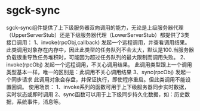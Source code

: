 # sgck-sync
sgck-sync组件提供了上下级服务器双向调用的能力，无论是上级服务器代理（UpperServerStub）还是下级服务器代理（LowerServerStub）都提供了3类接口调用： 1、invoke(rpcObj,callback) 发起一个远程调用，并查看调用结果。         此类调用对象存在内存中，因此此类型的任务队列不会太大，默认是100.当服务器负载很重导致任务堆积时，可能因为超过任务队列的最大限制而调用失败。 2、invoke(rpcObj) 发起一个远程调用，不关心调用结果。        此调用类型跟上一个调用类型基本一样，唯一的区别是：此调用不关心调用结果 3、sync(rpcObj) 发起一个同步请求       此调用对象会存盘，并保证执行，即使程序重启。但此类调用不能设置回调。               使用场景： 1、invoke系列的函数可用于上下级服务器同步实时数据，实时状态或即时调用 2、sync函数可以用于上下级同步持久化数据，如：历史数据，系统事件，消息等。
